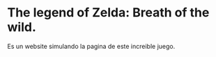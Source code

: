 # The legend of Zelda: Breath of the wild.

Es un website simulando la pagina de este increible juego.
